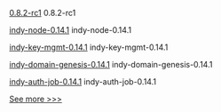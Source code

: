 
[0.8.2-rc1](https://github.com/hyperledger/aries-cloudagent-python/releases/tag/0.8.2-rc1) 0.8.2-rc1

[indy-node-0.14.1](https://github.com/hyperledger/bevel/releases/tag/indy-node-0.14.1) indy-node-0.14.1

[indy-key-mgmt-0.14.1](https://github.com/hyperledger/bevel/releases/tag/indy-key-mgmt-0.14.1) indy-key-mgmt-0.14.1

[indy-domain-genesis-0.14.1](https://github.com/hyperledger/bevel/releases/tag/indy-domain-genesis-0.14.1) indy-domain-genesis-0.14.1

[indy-auth-job-0.14.1](https://github.com/hyperledger/bevel/releases/tag/indy-auth-job-0.14.1) indy-auth-job-0.14.1


[See more >>>](https://start-here.hyperledger.org/releases)
